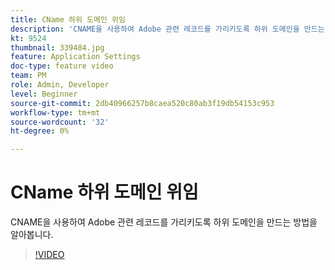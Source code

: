 ```yaml
---
title: CName 하위 도메인 위임
description: 'CNAME을 사용하여 Adobe 관련 레코드를 가리키도록 하위 도메인을 만드는 방법을 알아봅니다. '
kt: 9524
thumbnail: 339484.jpg
feature: Application Settings
doc-type: feature video
team: PM
role: Admin, Developer
level: Beginner
source-git-commit: 2db40966257b8caea520c80ab3f19db54153c953
workflow-type: tm+mt
source-wordcount: '32'
ht-degree: 0%

---
```


# CName 하위 도메인 위임

CNAME을 사용하여 Adobe 관련 레코드를 가리키도록 하위 도메인을 만드는 방법을 알아봅니다.

>[!VIDEO](https://video.tv.adobe.com/v/339484?quality=12)

